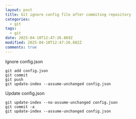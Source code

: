 ```yaml
---
layout: post
title: Git ignore config file after commiting repository
categories:
  - git
tags:
  - git
date: 2025-04-10T12:47:26.869Z
modified: 2025-04-10T12:47:26.882Z
comments: true
---
```

I﻿gnore config.json

```
git add config.json
git commit
git push
git update-index --assume-unchanged config.json
```

U﻿pdate config.json

```
git update-index --no-assume-unchanged config.json
git commit -a
git update-index --assume-unchanged config.json
```